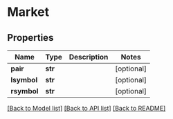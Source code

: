 # Market

## Properties
Name | Type | Description | Notes
------------ | ------------- | ------------- | -------------
**pair** | **str** |  | [optional] 
**lsymbol** | **str** |  | [optional] 
**rsymbol** | **str** |  | [optional] 

[[Back to Model list]](../README.md#documentation-for-models) [[Back to API list]](../README.md#documentation-for-api-endpoints) [[Back to README]](../README.md)


